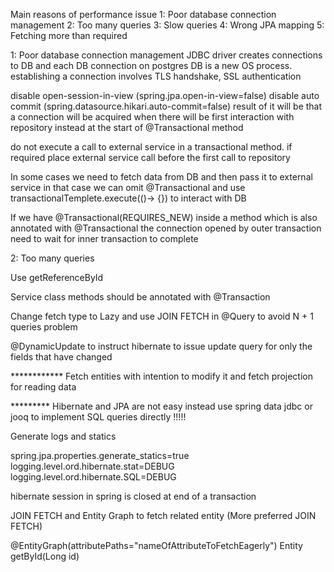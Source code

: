 
Main reasons of performance issue
1: Poor database connection management
2: Too many queries
3: Slow queries
4: Wrong JPA mapping
5: Fetching more than required

1: Poor database connection management
JDBC driver creates connections to DB and each DB connection on postgres DB is a new OS process. establishing a connection
involves TLS handshake, SSL authentication

disable open-session-in-view (spring.jpa.open-in-view=false)
disable auto commit (spring.datasource.hikari.auto-commit=false) result of it will be that a connection will be acquired when there will be first interaction with repository instead at the start of @Transactional method

do not execute a call to external service in a transactional method. if required place external service call before the first call to repository

In some cases we need to fetch data from DB and then pass it to external service in that case we can omit @Transactional and use transactionalTemplete.execute(()-> {}) 
to interact with DB

If we have @Transactional(REQUIRES_NEW) inside a method which is also annotated with @Transactional the connection opened by outer transaction need to wait for inner transaction to complete


2: Too many queries

Use getReferenceById

Service class methods should be annotated with @Transaction

Change fetch type to Lazy and use JOIN FETCH in @Query to avoid N + 1 queries problem

@DynamicUpdate to instruct hibernate to issue update query for only the fields that have changed


************ Fetch entities with intention to modify it and fetch projection for reading data

********* Hibernate and JPA are not easy instead use spring data jdbc or jooq to implement SQL queries directly !!!!!




Generate logs and statics

spring.jpa.properties.generate_statics=true
logging.level.ord.hibernate.stat=DEBUG
logging.level.ord.hibernate.SQL=DEBUG

hibernate session in spring is closed at end of a transaction

JOIN FETCH and Entity Graph to fetch related entity (More preferred JOIN FETCH)

@EntityGraph(attributePaths="nameOfAttributeToFetchEagerly")
Entity getById(Long id)



